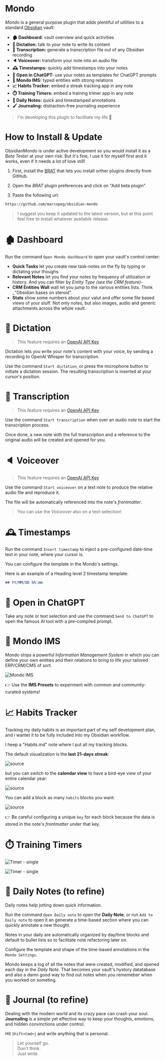 # Mondo

_Mondo_ is a general purpose plugin that adds plentiful of utilities to a standard [Obsidian](https://obsidian.md/) vault:

- **🏚️ Dashboard:** vault overview and quick activities
- **🎤 Dictation:** talk to your note to write its content
- **📝 Transcription:** generate a transcription file out of any Obsidian recording
- **🔈 Voiceover:** transform your note into an audio file
- **🕰️ Timestamps:** quickly add timestamps into your notes
- **🤖 Open in ChatGPT:** use your notes as templates for ChatGPT prompts
- **👫 Mondo IMS:** typed entities with strong relations
- **📈 Habits Tracker:** embed a streak tracking app in any note
- **⏱️ Training Timers:** embed a training trimer app in any note
- **📆 Daily Notes:** quick and timestamped annotations
- **🖌️ Journaling:** distraction-free journaling experience

> I'm developing this plugin to facilitate my life 🤘

# How to Install & Update

ObsidianMondo is under active development so you would install it as a _Beta Tester_ at your own risk. But it's fine, I use it for myself first and it works, even if it needs a lot of love still!

1. First, install the [BRAT](https://obsidian.md/plugins?id=obsidian42-brat) that lets you install orther plugins directly from GitHub.

2. Open the _BRAT_ plugin preferences and click on "Add beta plugin"

3. Paste the following url:

```bash
https://github.com/marcopeg/obsidian-mondo
```

> I suggest you keep it updated to the latest version, but at this point feel free to install whatever available release.

# 🏚️ Dashboard

Run the command `Open Mondo dashboard` to open your vault's control center:

- **Quick Tasks** let you create new task-notes on the fly by typing or dictating your thoughs.
- **Relevant Notes** let you find your notes by frequency of utilization or history. And you can filter by _Entity Type (see the CRM feature)_-
- **CRM Entities Wall** wall let you jump to the various entities lists. Think \_"Obsidian bases on steroid".
- **Stats** show some numbers about your valut and offer some file based views of your stuff. Not only notes, but also images, audio and generic attachments across the whole vault.

# 🎤 Dictation

> This feature requires an [OpenAI API Key](https://help.openai.com/en/articles/4936850-where-do-i-find-my-openai-api-key)

Dictation lets you write your note's content with your voice, by sending a recording to OpenAI Whisper for transcription.

Use the command `Start dictation`, or press the microphone button to initiate a dictation session. The resulting transcription is inserted at your cursor's position.

# 📝 Transcription

> This feature requires an [OpenAI API Key](https://help.openai.com/en/articles/4936850-where-do-i-find-my-openai-api-key)

Use the command `Start transcription` when over an _audio note_ to start the transcription process.

Once done, a new note with the full transcription and a reference to the original audio will be created and opened for you.

# 🔈 Voiceover

> This feature requires an [OpenAI API Key](https://help.openai.com/en/articles/4936850-where-do-i-find-my-openai-api-key)

Use the command `Start voiceover` on a text note to produce the relative audio file and reproduce it.

The file will be automatically referenced into the note's _frontmatter_.

> You can use the _Voiceover_ also on a text-selection!

# 🕰️ Timestamps

Run the command `Insert timestamp` to inject a pre-configured date-time text in your note, where your cursor is.

You can configure the template in the Mondo's settings.

Here is an example of a Heading level 2 timestamp template:

```Markdown
## YY/MM/DD hh:mm
```

# 🤖 Open in ChatGPT

Take any note or text selection and use the command `Send to ChatGPT` to open the famous AI tool with a pre-compiled prompt.

# 👫 Mondo IMS

Mondo ships a powerful _Information Management System_ in which you can define your own entities and their relations to bring to life your tailored ERP/CRM/CMS of sort.

![Mondo IMS](./images/ims.png)

👉 Use the **IMS Presets** to experiment with common and community-curated systems!

# 📈 Habits Tracker

Tracking my daily habits is an important part of my self development plan, and i wantet it to be fully included into my Obsidian workflow.

I heep a "Habits.md" note where I put all my tracking blocks.

The default visualization is the **last 21-days streak**:

![source](./images/habit-tracker-streak.png)

but you can switch to the **calendar view** to have a bird-eye view of your entire calendar year:

![source](./images/habit-tracker-calendar.png)

You can add a block as many `habits` blocks you want:

![source](./images/habit-tracker-source.png)

👉 Be careful configuring a unique `key` for each block because the data is stored in the note's _frontmatter_ under that key.

# ⏱️ Training Timers

![Timer - single](./images/timer-single.png)

![Timer - single](./images/timer-source.png)

# 📆 Daily Notes (to refine)

Daily notes help jotting down quick information.

Run the command `Open Daily note` to open the **Daily Note**; or run `Add to Daily note` to open it an generate a time-based section where you can quickly annotate a new thought.

Notes in your daily are automatically organized by day/time blocks and default to bullet lists so to facilitate note refactoring later on.

Configure the template and shape of the time-based annotations in the `Mondo Settings`.

Mondo keeps a log of all the notes that were created, modified, and opened each day in the _Daily Note_. That becomes your vault's hystory datatabase and also a damn good way to find out notes when you rememeber when you worked on someting.

# 📝 Journal (to refine)

Dealing with the modern world and its crazy pace can crash your soul. **Journaling** is a simple yet effective way to keep your thoughts, emotions, and hidden convinctions under control.

Hit `Shift+Cmd+j` and write anything that is personal.

> Let yourself go.  
> Don't think.  
> Just write.
